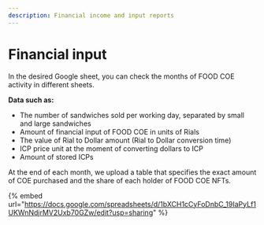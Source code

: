 ```yaml
---
description: Financial income and input reports
---
```


# Financial input

In the desired Google sheet, you can check the months of FOOD COE activity in different sheets.

**Data such as:**

* The number of sandwiches sold per working day, separated by small and large sandwiches
* Amount of financial input of FOOD COE in units of Rials
* The value of Rial to Dollar amount (Rial to Dollar conversion time)
* ICP price unit at the moment of converting dollars to ICP
* Amount of stored ICPs

At the end of each month, we upload a table that specifies the exact amount of COE purchased and the share of each holder of FOOD COE NFTs.

{% embed url="https://docs.google.com/spreadsheets/d/1bXCH1cCyFoDnbC_19IaPyLf1UKWnNdjrMV2Uxb70GZw/edit?usp=sharing" %}
